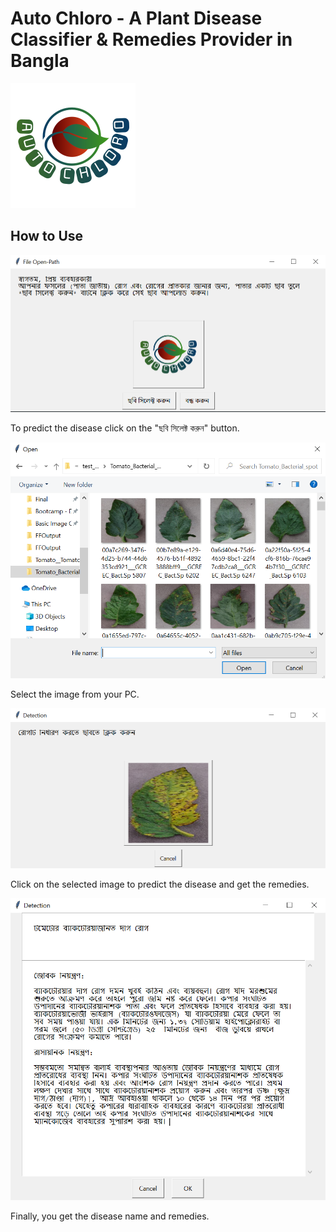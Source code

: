 # Auto Chloro - A Plant Disease Classifier & Remedies Provider in Bangla
![Auto-Chloro](/auto-chloro.PNG)

## How to Use 

![select menu](images/gui1.PNG)

To predict the disease click on the "ছবি সিলেক্ট করুন" button.

![file open](images/gui2.PNG)

Select the image from your PC.

![confirmation](images/gui3.PNG)

Click on the selected image to predict the disease and get the remedies.

![remedies](images/gui4.PNG)

Finally, you get the disease name and remedies. 
